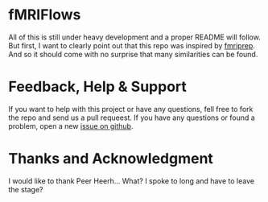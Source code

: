 # fMRIFlows

All of this is still under heavy development and a proper README will follow. But first, I want to clearly point out that this repo was inspired by [fmriprep](https://github.com/poldracklab/fmriprep). And so it should come with no surprise that many similarities can be found.


# Feedback, Help & Support

If you want to help with this project or have any questions, fell free to fork the repo and send us a pull requeest. If you have any questions or found a problem, open a new [issue on github](https://github.com/miykael/fmriflows/issues).


# Thanks and Acknowledgment

I would like to thank Peer Heerh... What? I spoke to long and have to leave the stage?
